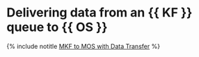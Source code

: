 # Delivering data from an {{ KF }} queue to {{ OS }}

{% include notitle [MKF to MOS with Data Transfer](../../_tutorials/dataplatform/data-transfer-mkf-mos.md) %}
